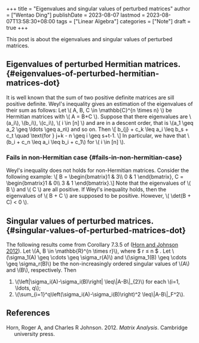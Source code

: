 +++
title = "Eigenvalues and singular values of perturbed matrices"
author = ["Wentao Ding"]
publishDate = 2023-08-07
lastmod = 2023-08-07T13:58:30+08:00
tags = ["Linear Algebra"]
categories = ["Note"]
draft = true
+++

This post is about the eigenvalues and singular values of perturbed matrices.
<!--more-->


## Eigenvalues of perturbed Hermitian matrices. {#eigenvalues-of-perturbed-hermitian-matrices-dot}

It is well known that the sum of two positive definite matrices are sill positive definite. Weyl's inequality gives an estimation of the eigenvalues of their sum as follows:
Let \\( A, B, C \in \mathbb{C}^{n \times  n} \\) be Hermitian matrices with \\( A = B+C \\). Suppose that there eigenvalues are \\(a\_i\\), \\(b\_i\\), \\(c\_i\\), \\( i \in [n] \\) and are in a descent order, that is \\(a\_1 \geq a\_2 \geq \ldots \geq a\_n\\) and so on. Then
\\[ b\_{j} + c\_k \leq a\_i \leq b\_s + c\_t \quad \text{for } j+k - n \geq i \geq s+t-1.  \\]
In particular, we have that \\(b\_i + c\_n \leq a\_i \leq b\_i + c\_1\\) for \\( i \in [n] \\).


### Fails in non-Hermitian case {#fails-in-non-hermitian-case}

Weyl's inequality does not holds for non-Hermitian matrices. Consider the following example:
\\[ B = \begin{bmatrix}1 & 3\\\ 0 & 1 \end{bmatrix}, C = \begin{bmatrix}1 & 0\\\ 3 & 1 \end{bmatrix}.\\]
Note that the eigenvalues of \\( B \\) and \\( C \\) are all positive. If Weyl's inequality holds, then the eigenvalues of \\( B + C \\) are supposed to be positive. However, \\( \det(B + C) < 0 \\).


## Singular values of perturbed matrices. {#singular-values-of-perturbed-matrices-dot}

The following results come from Corollary 7.3.5 of (<a href="#citeproc_bib_item_1">Horn and Johnson 2012</a>).
Let \\(A, B \in \mathbb{R}^{n \times r}\\), where $ r &le; n $ . Let \\(\sigma\_1(A) \geq \cdots \geq \sigma\_r(A)\\) and \\(\sigma\_1(B) \geq \cdots \geq \sigma\_r(B)\\) be the non-increasingly ordered singular values of \\(A\\) and \\(B\\), respectively. Then

1.  \\(\left|\sigma\_i(A)-\sigma\_i(B)\right| \leq\\|A-B\\|\_{2}\\) for each \\(i=1, \ldots, q\\);
2.  \\(\sum\_{i=1}^q\left(\sigma\_i(A)-\sigma\_i(B)\right)^2 \leq\\|A-B\\|\_F^2\\).

## References

<style>.csl-entry{text-indent: -1.5em; margin-left: 1.5em;}</style><div class="csl-bib-body">
  <div class="csl-entry"><a id="citeproc_bib_item_1"></a>Horn, Roger A, and Charles R Johnson. 2012. <i>Matrix Analysis</i>. Cambridge university press.</div>
</div>
